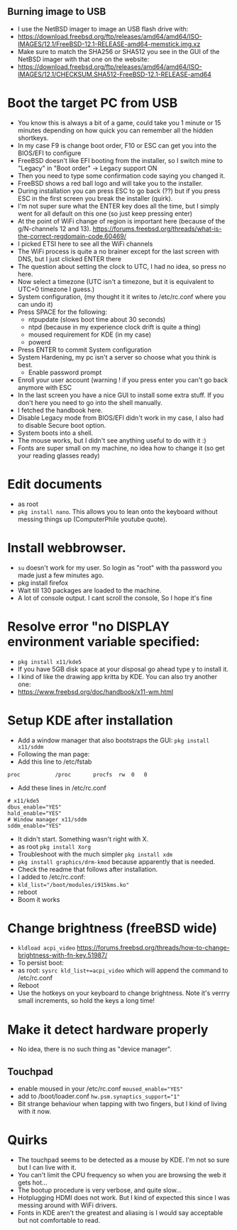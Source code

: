 ## Burning image to USB

- I use the NetBSD imager to image an USB flash drive with:
- https://download.freebsd.org/ftp/releases/amd64/amd64/ISO-IMAGES/12.1/FreeBSD-12.1-RELEASE-amd64-memstick.img.xz
- Make sure to match the SHA256 or SHA512 you see in the GUI of the NetBSD imager with that one on the website:
- https://download.freebsd.org/ftp/releases/amd64/amd64/ISO-IMAGES/12.1/CHECKSUM.SHA512-FreeBSD-12.1-RELEASE-amd64

# Boot the target PC from USB
- You know this is always a bit of a game, could take you 1 minute or 15 minutes depending on how quick you can remember all the hidden shortkeys.
- In my case F9 is change boot order, F10 or ESC can get you into the BIOS/EFI to configure
- FreeBSD doesn't like EFI booting from the installer, so I switch mine to "Legacy" in "Boot order" -> Legacy support ON
- Then you need to type some confirmation code saying you changed it.
- FreeBSD shows a red ball logo and will take you to the installer.
- During installation you can press ESC to go back (??) but if you press ESC in the first screen you break the installer (quirk).
- I'm not super sure what the ENTER key does all the time, but I simply went for all default on this one (so just keep pressing enter)
- At the point of WiFi change of region is important here (because of the g/N-channels 12 and 13). https://forums.freebsd.org/threads/what-is-the-correct-regdomain-code.60469/
- I picked ETSI here to see all the WiFi channels
- The WiFi process is quite a no brainer except for the last screen with DNS, but I just clicked ENTER there
- The question about setting the clock to UTC, I had no idea, so press no here.
- Now select a timezone (UTC isn't a timezone, but it is equivalent to UTC+0 timezone I guess.)
- System configuration, (my thought it it writes to /etc/rc.conf where you can undo it)
- Press SPACE for the following:
  - ntpupdate (slows boot time about 30 seconds)
  - ntpd (because in my experience clock drift is quite a thing)
  - moused requirement for KDE (in my case)
  - powerd
- Press ENTER to commit System configuration
- System Hardening, my pc isn't a server so choose what you think is best.
  - Enable password prompt
- Enroll your user account (warning ! if you press enter you can't go back anymore with ESC
- In the last screen you have a nice GUI to install some extra stuff. If you don't here you need to go into the shell manually.
- I fetched the handbook here. 
- Disable Legacy mode from BIOS/EFI didn't work in my case, I also had to disable Secure boot option.
- System boots into a shell.
- The mouse works, but I didn't see anything useful to do with it :)
- Fonts are super small on my machine, no idea how to change it (so get your reading glasses ready)

# Edit documents
- as root
- ```pkg install nano```. This allows you to lean onto the keyboard without messing things up (ComputerPhile youtube quote).



# Install webbrowser.
- ```su``` doesn't work for my user. So login as "root" with tha password you made just a few minutes ago.
- pkg install firefox
- Wait till 130 packages are loaded to the machine.
- A lot of console output. I cant scroll the console, So I hope it's fine

# Resolve error "no DISPLAY environment variable specified: 
- ```pkg install x11/kde5```
- If you have 5GB disk space at your disposal go ahead type y to install it.
- I kind of like the drawing app kritta by KDE. You can also try another one:
- https://www.freebsd.org/doc/handbook/x11-wm.html

# Setup KDE after installation
- Add a window manager that also bootstraps the GUI: ```pkg install x11/sddm```
- Following the man page:
- Add this line to /etc/fstab 
```
proc           /proc       procfs  rw  0   0
```
- Add these lines in /etc/rc.conf
```
# x11/kde5
dbus_enable="YES"
hald_enable="YES"
# Window manager x11/sddm
sddm_enable="YES"
```
- It didn't start. Something wasn't right with X.
- as root ```pkg install Xorg```
- Troubleshoot with the much simpler ```pkg install xdm```
- ```pkg install graphics/drm-kmod``` because apparently that is needed.
- Check the readme that follows after installation.
- I added to /etc/rc.conf:
- ```kld_list="/boot/modules/i915kms.ko" ```
- reboot
- Boom it works

# Change brightness (freeBSD wide)
- ```kldload acpi_video``` https://forums.freebsd.org/threads/how-to-change-brightness-with-fn-key.51987/
- To persist boot:
- as root: ```sysrc kld_list+=acpi_video``` which will append the command to /etc/rc.conf
- Reboot
- Use the hotkeys on your keyboard to change brightness. Note it's verrry small increments, so hold the keys a long time!

# Make it detect hardware properly
- No idea, there is no such thing as "device manager".
## Touchpad
- enable moused in your /etc/rc.conf ```moused_enable="YES"```
- add to /boot/loader.conf ```hw.psm.synaptics_support="1"```
- Bit strange behaviour when tapping with two fingers, but I kind of living with it now.

# Quirks
- The touchpad seems to be detected as a mouse by KDE. I'm not so sure but I can live with it.
- You can't limit the CPU frequency so when you are browsing the web it gets hot...
- The bootup procedure is very verbose, and quite slow...
- Hotplugging HDMI does not work. But I kind of expected this since I was messing around with WiFi drivers.
- Fonts in KDE aren't the greatest and aliasing is I would say acceptable but not comfortable to read.
